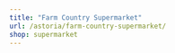 ```yaml
---
title: "Farm Country Supermarket"
url: /astoria/farm-country-supermarket/
shop: supermarket
---
```

